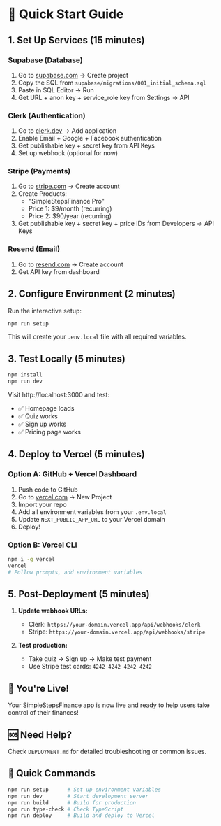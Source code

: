# 🚀 Quick Start Guide

## 1. Set Up Services (15 minutes)

### Supabase (Database)
1. Go to [supabase.com](https://supabase.com) → Create project
2. Copy the SQL from `supabase/migrations/001_initial_schema.sql`
3. Paste in SQL Editor → Run
4. Get URL + anon key + service_role key from Settings → API

### Clerk (Authentication)  
1. Go to [clerk.dev](https://clerk.dev) → Add application
2. Enable Email + Google + Facebook authentication
3. Get publishable key + secret key from API Keys
4. Set up webhook (optional for now)

### Stripe (Payments)
1. Go to [stripe.com](https://stripe.com) → Create account
2. Create Products:
   - "SimpleStepsFinance Pro" 
   - Price 1: $9/month (recurring)
   - Price 2: $90/year (recurring)
3. Get publishable key + secret key + price IDs from Developers → API Keys

### Resend (Email)
1. Go to [resend.com](https://resend.com) → Create account
2. Get API key from dashboard

## 2. Configure Environment (2 minutes)

Run the interactive setup:
```bash
npm run setup
```

This will create your `.env.local` file with all required variables.

## 3. Test Locally (5 minutes)

```bash
npm install
npm run dev
```

Visit http://localhost:3000 and test:
- ✅ Homepage loads
- ✅ Quiz works  
- ✅ Sign up works
- ✅ Pricing page works

## 4. Deploy to Vercel (5 minutes)

### Option A: GitHub + Vercel Dashboard
1. Push code to GitHub
2. Go to [vercel.com](https://vercel.com) → New Project
3. Import your repo
4. Add all environment variables from your `.env.local`
5. Update `NEXT_PUBLIC_APP_URL` to your Vercel domain
6. Deploy!

### Option B: Vercel CLI
```bash
npm i -g vercel
vercel
# Follow prompts, add environment variables
```

## 5. Post-Deployment (5 minutes)

1. **Update webhook URLs:**
   - Clerk: `https://your-domain.vercel.app/api/webhooks/clerk`
   - Stripe: `https://your-domain.vercel.app/api/webhooks/stripe`

2. **Test production:**
   - Take quiz → Sign up → Make test payment
   - Use Stripe test cards: `4242 4242 4242 4242`

## 🎉 You're Live!

Your SimpleStepsFinance app is now live and ready to help users take control of their finances!

## 🆘 Need Help?

Check `DEPLOYMENT.md` for detailed troubleshooting or common issues.

## 🔧 Quick Commands

```bash
npm run setup      # Set up environment variables
npm run dev        # Start development server  
npm run build      # Build for production
npm run type-check # Check TypeScript
npm run deploy     # Build and deploy to Vercel
```